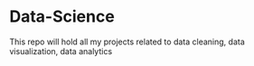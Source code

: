 # Data-Science
This repo will hold all my projects related to data cleaning, data visualization, data analytics
